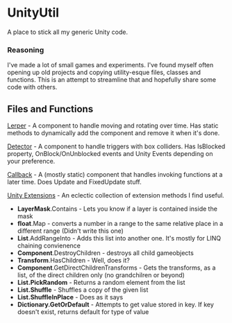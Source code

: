 # UnityUtil
A place to stick all my generic Unity code. 

### Reasoning
I've made a lot of small games and experiments. I've found myself often opening up old projects and copying utility-esque files, classes and functions.  This is an attempt to streamline that and hopefully share some code with others. 

## Files and Functions
[Lerper](https://github.com/jesterswilde/UnityUtil/blob/master/Code/Util/Lerper.cs) - A component to handle moving and rotating over time. Has static methods to dynamically add the component and remove it when it's done. 

[Detector](https://github.com/jesterswilde/UnityUtil/blob/master/Code/Physics/Detector.cs) - A component to handle triggers with box colliders.  Has IsBlocked property, OnBlock/OnUnblocked events and Unity Events depending on your preference. 

[Callback](https://github.com/jesterswilde/UnityUtil/blob/master/Code/Util/Callback.cs) - A (mostly static) component that handles invoking functions at a later time. Does Update and FixedUpdate stuff.

[Unity Extensions](https://github.com/jesterswilde/UnityUtil/blob/master/Code/Util/UnityExtensions.cs) - An eclectic collection of extension methods I find useful. 
  * **LayerMask**.Contains - Lets you know if a layer is contained inside the mask
  * **float**.Map - converts a number in a range to the same relative place in a different range (Didn't write this one)
  * **List**.AddRangeInto - Adds this list into another one. It's mostly for LINQ chaining convienence
  * **Component**.DestroyChildren - destroys all child gameobjects
  * **Transform**.HasChildren - Well, does it? 
  * **Component**.GetDirectChildrenTransforms - Gets the transforms, as a list, of the direct children only (no grandchilren or beyond)
  * **List.PickRandom** - Returns a random element from the list
  * **List.Shuffle** - Shuffles a copy of the given list
  * **List.ShuffleInPlace** - Does as it says
  * **Dictionary.GetOrDefault** - Attempts to get value stored in key. If key doesn't exist, returns default for type of value
  
